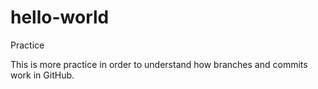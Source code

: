 # hello-world
Practice

This is more practice in order to understand how branches and commits work in GitHub.
